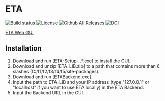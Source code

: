 ETA
===============
[![Build status](https://ci.appveyor.com/api/projects/status/ajwi3hnfxnsakj0u?svg=true)](https://ci.appveyor.com/project/linzuzeng/etabackend)
[![License](https://img.shields.io/github/license/timetag/ETAServer.svg)](https://github.com/timetag/ETAServer/blob/master/LICENSE)
[![Github All Releases](https://img.shields.io/github/downloads/timetag/ETABackend/total.svg)](https://github.com/timetag/ETABackend/releases)
[![DOI](https://zenodo.org/badge/DOI/10.5281/zenodo.1231348.svg)](https://doi.org/10.5281/zenodo.1231348)

[ETA Web GUI](https://timetag.github.io/ETA/gui/src/renderer/)

Installation
---------
1. [Download](https://github.com/timetag/ETA/releases) and run [ETA-Setup-*.*.*.exe] to install the GUI.
2. Download and unzip [ETA_LIB.zip] to a path that contains more than 6 slashes (C:/f1/f2/f3/f4/f5/site-packages).
3. Download and run [ETABackend.exe].
4. Input the path to ETA_LIB and your IP address (type "127.0.0.1" or "localhost" if you want to use 
ETA locally) in the ETA Backend.
5. Input the Backend URL in the GUI.
